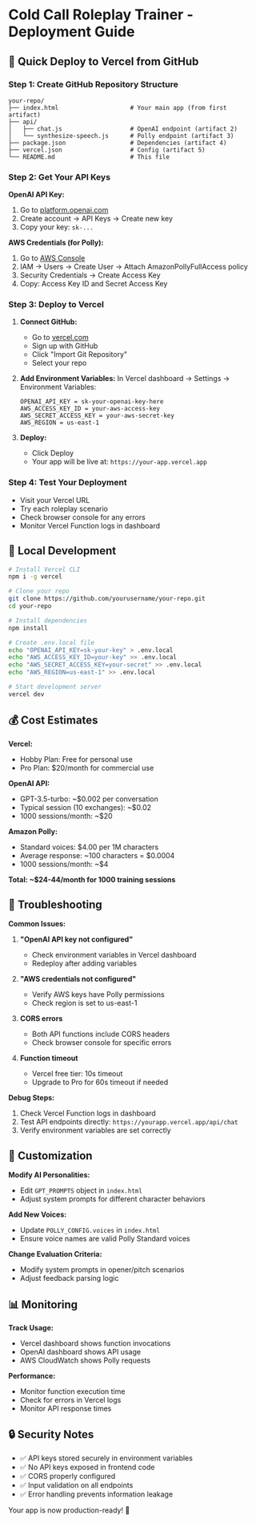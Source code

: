 # Cold Call Roleplay Trainer - Deployment Guide

## 🚀 Quick Deploy to Vercel from GitHub

### Step 1: Create GitHub Repository Structure
```
your-repo/
├── index.html                    # Your main app (from first artifact)
├── api/
│   ├── chat.js                   # OpenAI endpoint (artifact 2)
│   └── synthesize-speech.js      # Polly endpoint (artifact 3)  
├── package.json                  # Dependencies (artifact 4)
├── vercel.json                   # Config (artifact 5)
└── README.md                     # This file
```

### Step 2: Get Your API Keys

**OpenAI API Key:**
1. Go to [platform.openai.com](https://platform.openai.com)
2. Create account → API Keys → Create new key
3. Copy your key: `sk-...`

**AWS Credentials (for Polly):**
1. Go to [AWS Console](https://console.aws.amazon.com)
2. IAM → Users → Create User → Attach AmazonPollyFullAccess policy
3. Security Credentials → Create Access Key
4. Copy: Access Key ID and Secret Access Key

### Step 3: Deploy to Vercel

1. **Connect GitHub:**
   - Go to [vercel.com](https://vercel.com)
   - Sign up with GitHub
   - Click "Import Git Repository"
   - Select your repo

2. **Add Environment Variables:**
   In Vercel dashboard → Settings → Environment Variables:
   ```
   OPENAI_API_KEY = sk-your-openai-key-here
   AWS_ACCESS_KEY_ID = your-aws-access-key
   AWS_SECRET_ACCESS_KEY = your-aws-secret-key
   AWS_REGION = us-east-1
   ```

3. **Deploy:**
   - Click Deploy
   - Your app will be live at: `https://your-app.vercel.app`

### Step 4: Test Your Deployment
- Visit your Vercel URL
- Try each roleplay scenario
- Check browser console for any errors
- Monitor Vercel Function logs in dashboard

## 🔧 Local Development

```bash
# Install Vercel CLI
npm i -g vercel

# Clone your repo
git clone https://github.com/yourusername/your-repo.git
cd your-repo

# Install dependencies  
npm install

# Create .env.local file
echo "OPENAI_API_KEY=sk-your-key" > .env.local
echo "AWS_ACCESS_KEY_ID=your-key" >> .env.local
echo "AWS_SECRET_ACCESS_KEY=your-secret" >> .env.local
echo "AWS_REGION=us-east-1" >> .env.local

# Start development server
vercel dev
```

## 💰 Cost Estimates

**Vercel:**
- Hobby Plan: Free for personal use
- Pro Plan: $20/month for commercial use

**OpenAI API:**
- GPT-3.5-turbo: ~$0.002 per conversation
- Typical session (10 exchanges): ~$0.02
- 1000 sessions/month: ~$20

**Amazon Polly:**
- Standard voices: $4.00 per 1M characters
- Average response: ~100 characters = $0.0004
- 1000 sessions/month: ~$4

**Total: ~$24-44/month for 1000 training sessions**

## 🐛 Troubleshooting

**Common Issues:**

1. **"OpenAI API key not configured"**
   - Check environment variables in Vercel dashboard
   - Redeploy after adding variables

2. **"AWS credentials not configured"**  
   - Verify AWS keys have Polly permissions
   - Check region is set to us-east-1

3. **CORS errors**
   - Both API functions include CORS headers
   - Check browser console for specific errors

4. **Function timeout**
   - Vercel free tier: 10s timeout
   - Upgrade to Pro for 60s timeout if needed

**Debug Steps:**
1. Check Vercel Function logs in dashboard
2. Test API endpoints directly: `https://yourapp.vercel.app/api/chat`
3. Verify environment variables are set correctly

## 🎯 Customization

**Modify AI Personalities:**
- Edit `GPT_PROMPTS` object in `index.html`
- Adjust system prompts for different character behaviors

**Add New Voices:**
- Update `POLLY_CONFIG.voices` in `index.html`
- Ensure voice names are valid Polly Standard voices

**Change Evaluation Criteria:**
- Modify system prompts in opener/pitch scenarios
- Adjust feedback parsing logic

## 📊 Monitoring

**Track Usage:**
- Vercel dashboard shows function invocations
- OpenAI dashboard shows API usage
- AWS CloudWatch shows Polly requests

**Performance:**
- Monitor function execution time
- Check for errors in Vercel logs
- Monitor API response times

## 🔒 Security Notes

- ✅ API keys stored securely in environment variables
- ✅ No API keys exposed in frontend code
- ✅ CORS properly configured
- ✅ Input validation on all endpoints
- ✅ Error handling prevents information leakage

Your app is now production-ready! 🎉